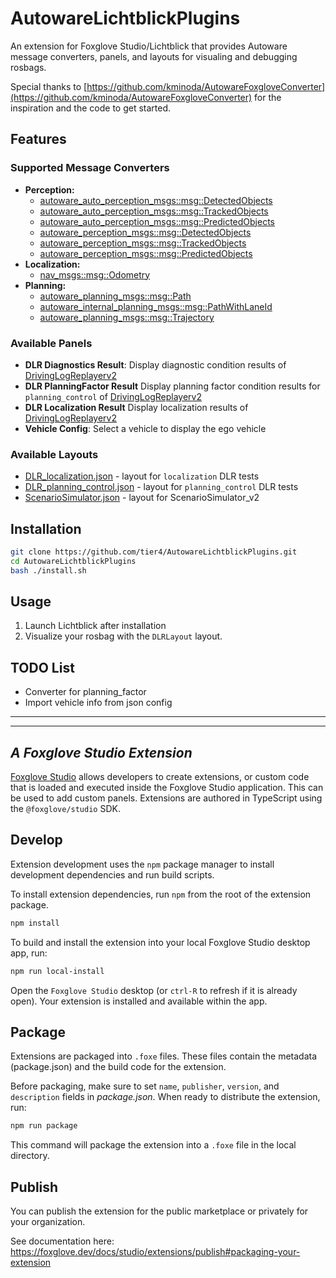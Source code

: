 # AutowareLichtblickPlugins

An extension for Foxglove Studio/Lichtblick that provides Autoware message converters, panels, and layouts for visualing and debugging rosbags.

Special thanks to [https://github.com/kminoda/AutowareFoxgloveConverter](https://github.com/kminoda/AutowareFoxgloveConverter) for the inspiration and the code to get started.

## Features

### Supported Message Converters

- **Perception:**
  - [autoware_auto_perception_msgs::msg::DetectedObjects](https://github.com/tier4/autoware_auto_msgs/blob/tier4/main/autoware_auto_perception_msgs/msg/DetectedObjects.idl)
  - [autoware_auto_perception_msgs::msg::TrackedObjects](https://github.com/tier4/autoware_auto_msgs/blob/tier4/main/autoware_auto_perception_msgs/msg/TrackedObjects.idl)
  - [autoware_auto_perception_msgs::msg::PredictedObjects](https://github.com/tier4/autoware_auto_msgs/blob/tier4/main/autoware_auto_perception_msgs/msg/PredictedObjects.idl)
  - [autoware_perception_msgs::msg::DetectedObjects](https://github.com/autowarefoundation/autoware_msgs/blob/main/autoware_perception_msgs/msg/DetectedObjects.msg)
  - [autoware_perception_msgs::msg::TrackedObjects](https://github.com/autowarefoundation/autoware_msgs/blob/main/autoware_perception_msgs/msg/TrackedObjects.msg)
  - [autoware_perception_msgs::msg::PredictedObjects](https://github.com/autowarefoundation/autoware_msgs/blob/main/autoware_perception_msgs/msg/PredictedObjects.msg)
- **Localization:**
  - [nav_msgs::msg::Odometry](https://docs.ros2.org/foxy/api/nav_msgs/msg/Odometry.html)
- **Planning:**
  - [autoware_planning_msgs::msg::Path](https://github.com/autowarefoundation/autoware_msgs/blob/main/autoware_planning_msgs/msg/Path.msg)
  - [autoware_internal_planning_msgs::msg::PathWithLaneId](https://github.com/autowarefoundation/autoware_internal_msgs/blob/main/autoware_internal_planning_msgs/msg/PathWithLaneId.msg)
  - [autoware_planning_msgs::msg::Trajectory](https://github.com/autowarefoundation/autoware_msgs/blob/main/autoware_planning_msgs/msg/Trajectory.msg)

### Available Panels

- **DLR Diagnostics Result**: Display diagnostic condition results of [DrivingLogReplayerv2](https://github.com/tier4/driving_log_replayer_v2)
- **DLR PlanningFactor Result** Display planning factor condition results for `planning_control` of [DrivingLogReplayerv2](https://github.com/tier4/driving_log_replayer_v2)
- **DLR Localization Result** Display localization results of [DrivingLogReplayerv2](https://github.com/tier4/driving_log_replayer_v2)
- **Vehicle Config**: Select a vehicle to display the ego vehicle

### Available Layouts

- [DLR_localization.json](./layouts/DLR_localization.json) - layout for `localization` DLR tests
- [DLR_planning_control.json](./layouts/DLR_planning_control.json) - layout for `planning_control` DLR tests
- [ScenarioSimulator.json](./layouts/ScenarioSimulator.json) - layout for ScenarioSimulator_v2

## Installation

```bash
git clone https://github.com/tier4/AutowareLichtblickPlugins.git
cd AutowareLichtblickPlugins
bash ./install.sh
```

## Usage

1. Launch Lichtblick after installation
2. Visualize your rosbag with the `DLRLayout` layout.

## TODO List

- Converter for planning_factor
- Import vehicle info from json config

---

---

## _A Foxglove Studio Extension_

[Foxglove Studio](https://github.com/foxglove/studio) allows developers to create extensions, or custom code that is loaded and executed inside the Foxglove Studio application. This can be used to add custom panels. Extensions are authored in TypeScript using the `@foxglove/studio` SDK.

## Develop

Extension development uses the `npm` package manager to install development dependencies and run build scripts.

To install extension dependencies, run `npm` from the root of the extension package.

```sh
npm install
```

To build and install the extension into your local Foxglove Studio desktop app, run:

```sh
npm run local-install
```

Open the `Foxglove Studio` desktop (or `ctrl-R` to refresh if it is already open). Your extension is installed and available within the app.

## Package

Extensions are packaged into `.foxe` files. These files contain the metadata (package.json) and the build code for the extension.

Before packaging, make sure to set `name`, `publisher`, `version`, and `description` fields in _package.json_. When ready to distribute the extension, run:

```sh
npm run package
```

This command will package the extension into a `.foxe` file in the local directory.

## Publish

You can publish the extension for the public marketplace or privately for your organization.

See documentation here: https://foxglove.dev/docs/studio/extensions/publish#packaging-your-extension
